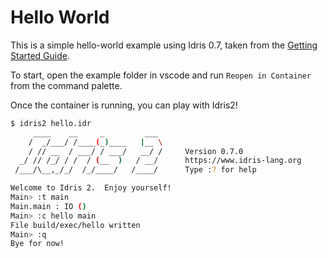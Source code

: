 # Hello World

This is a simple hello-world example using Idris 0.7, taken from the [Getting Started Guide](https://idris2.readthedocs.io/en/latest/tutorial/starting.html).

To start, open the example folder in vscode and run `Reopen in Container` from the command palette.

Once the container is running, you can play with Idris2!

```bash
$ idris2 hello.idr
     ____    __     _         ___
    /  _/___/ /____(_)____   |__ \
    / // __  / ___/ / ___/   __/ /     Version 0.7.0
  _/ // /_/ / /  / (__  )   / __/      https://www.idris-lang.org
 /___/\__,_/_/  /_/____/   /____/      Type :? for help

Welcome to Idris 2.  Enjoy yourself!
Main> :t main
Main.main : IO ()
Main> :c hello main
File build/exec/hello written
Main> :q
Bye for now!
```
